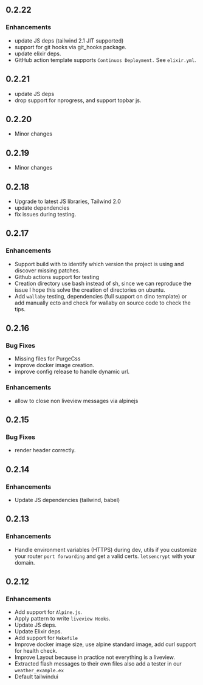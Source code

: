## 0.2.22

### Enhancements
- update JS deps (tailwind 2.1 JIT supported)
- support for git hooks via git_hooks package.
- update elixir deps.
- GitHub action template supports `Continuos Deployment.` See `elixir.yml`.

## 0.2.21
- update JS deps
- drop support for nprogress, and support topbar js.

## 0.2.20
- Minor changes

## 0.2.19
- Minor changes

## 0.2.18

- Upgrade to latest JS libraries, Tailwind 2.0
- update dependencies
- fix issues during testing.

## 0.2.17

### Enhancements

- Support build with to identify which version the project is using and discover missing patches.
- Github actions support for testing
- Creation directory use bash instead of sh, since we can reproduce the issue I hope this solve the creation of directories on ubuntu.
- Add `wallaby` testing, dependencies (full support on dino template) or add manually ecto and check for wallaby on source code to check the tips.

## 0.2.16

### Bug Fixes

- Missing files for PurgeCss
- improve docker image creation.
- improve config release to handle dynamic url.

### Enhancements

- allow to close non liveview messages via alpinejs

## 0.2.15

### Bug Fixes

- render header correctly.

## 0.2.14

### Enhancements

- Update JS dependencies (tailwind, babel)

## 0.2.13

### Enhancements

- Handle environment variables (HTTPS) during dev, utils if you customize your router `port forwarding` and get a valid certs. `letsencrypt` with your domain.


## 0.2.12

### Enhancements

- Add support for `Alpine.js`.
- Apply pattern to write `liveview Hooks`.
- Update JS deps.
- Update Elixir deps.
- Add support for `Makefile`
- Improve docker image size, use alpine standard image, add curl support for health check.
- Improve Layout because in practice not everything is a liveview.
- Extracted flash messages to their own files also add a tester in our `weather_example.ex`
- Default tailwindui

